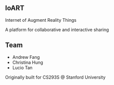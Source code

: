 IoART
---
Internet of Augment Reality Things

A platform for collaborative and interactive sharing

Team
---
* Andrew Fang
* Christina Hung
* Lucio Tan

Originally built for CS293S @ Stanford University
